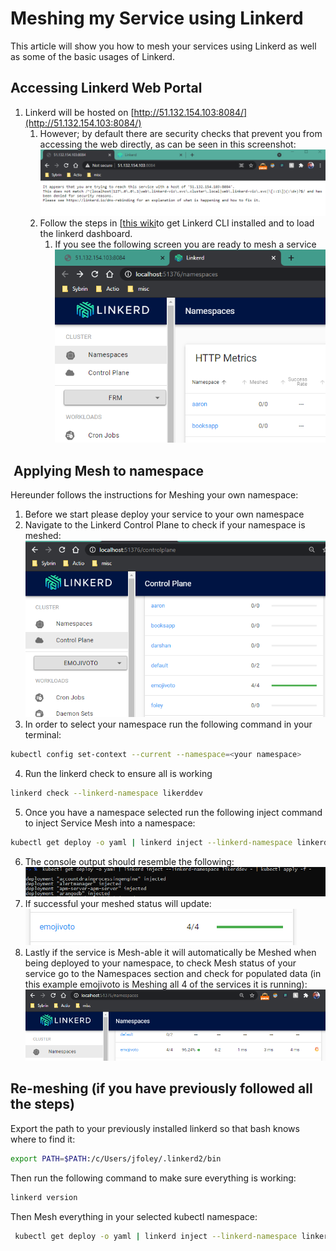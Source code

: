# Meshing my Service using Linkerd

This article will show you how to mesh your services using Linkerd as well as some of the basic usages of Linkerd.

## Accessing Linkerd Web Portal

1. Linkerd will be hosted on [http://51.132.154.103:8084/](http://51.132.154.103:8084/)
    1. However; by default there are security checks that prevent you from accessing the web directly, as can be seen in this screenshot:
![](../../Images/image-20210506-063627.png)
    2. Follow the steps in [[this wiki](03-LinkerD-Dashboard.md)to get Linkerd CLI installed and to load the linkerd dashboard.
        1. If you see the following screen you are ready to mesh a service
![](../../Images/image-20210506-101333.png)

##  Applying Mesh to namespace

Hereunder follows the instructions for Meshing your own namespace:

1. Before we start please deploy your service to your own namespace
2. Navigate to the Linkerd Control Plane to check if your namespace is meshed:
![](../../Images/image-20210506-101556.png)
3. In order to select your namespace run the following command in your terminal:
```bash
kubectl config set-context --current --namespace=<your namespace>
```
4. Run the linkerd check to ensure all is working
```bash
linkerd check --linkerd-namespace likerddev
```
5. Once you have a namespace selected run the following inject command to inject Service Mesh into a namespace:
```bash
kubectl get deploy -o yaml | linkerd inject --linkerd-namespace linkerddev - | kubectl apply -f -
```
6. The console output should resemble the following:
![](../../Images/image-20210506-103856.png)
7. If successful your meshed status will update:
![](../../Images/image-20210506-101915.png)
8. Lastly if the service is Mesh-able it will automatically be Meshed when being deployed to your namespace, to check Mesh status of your service go to the Namespaces section and check for populated data (in this example emojivoto is Meshing all 4 of the services it is running):
![](../../Images/image-20210506-102107.png)

## Re-meshing (if you have previously followed all the steps)

Export the path to your previously installed linkerd so that bash knows where to find it:

```bash
export PATH=$PATH:/c/Users/jfoley/.linkerd2/bin
```

Then run the following command to make sure everything is working:

```bash
linkerd version
```

Then Mesh everything in your selected kubectl namespace:

```bash
 kubectl get deploy -o yaml | linkerd inject --linkerd-namespace linkerddev - | kubectl apply -f -
```
